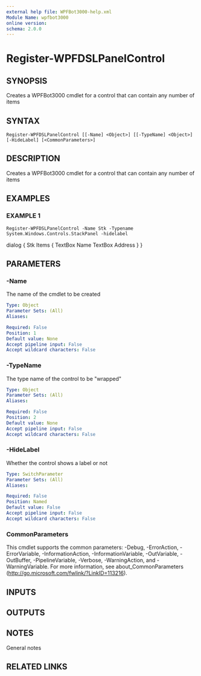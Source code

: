 ```yaml
---
external help file: WPFBot3000-help.xml
Module Name: wpfbot3000
online version:
schema: 2.0.0
---
```


# Register-WPFDSLPanelControl

## SYNOPSIS
Creates a WPFBot3000 cmdlet for a control that can contain any number of items

## SYNTAX

```
Register-WPFDSLPanelControl [[-Name] <Object>] [[-TypeName] <Object>] [-HideLabel] [<CommonParameters>]
```

## DESCRIPTION
Creates a WPFBot3000 cmdlet for a control that can contain any number of items

## EXAMPLES

### EXAMPLE 1
```
Register-WPFDSLPanelControl -Name Stk -Typename System.Windows.Controls.StackPanel -hidelabel
```

dialog {
    Stk Items {
                TextBox Name
                TextBox Address
    }
}

## PARAMETERS

### -Name
The name of the cmdlet to be created

```yaml
Type: Object
Parameter Sets: (All)
Aliases:

Required: False
Position: 1
Default value: None
Accept pipeline input: False
Accept wildcard characters: False
```

### -TypeName
The type name of the control to be "wrapped"

```yaml
Type: Object
Parameter Sets: (All)
Aliases:

Required: False
Position: 2
Default value: None
Accept pipeline input: False
Accept wildcard characters: False
```

### -HideLabel
Whether the control shows a label or not

```yaml
Type: SwitchParameter
Parameter Sets: (All)
Aliases:

Required: False
Position: Named
Default value: False
Accept pipeline input: False
Accept wildcard characters: False
```

### CommonParameters
This cmdlet supports the common parameters: -Debug, -ErrorAction, -ErrorVariable, -InformationAction, -InformationVariable, -OutVariable, -OutBuffer, -PipelineVariable, -Verbose, -WarningAction, and -WarningVariable.
For more information, see about_CommonParameters (http://go.microsoft.com/fwlink/?LinkID=113216).

## INPUTS

## OUTPUTS

## NOTES
General notes

## RELATED LINKS
